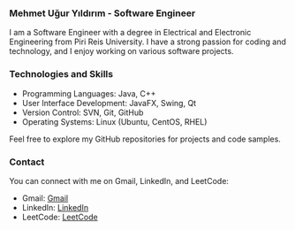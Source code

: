 ### Mehmet Uğur Yıldırım - Software Engineer
I am a Software Engineer with a degree in Electrical and Electronic Engineering from Piri Reis University. I have a strong passion for coding and technology, and I enjoy working on various software projects. 

### Technologies and Skills

- Programming Languages: Java, C++
- User Interface Development: JavaFX, Swing, Qt
- Version Control: SVN, Git, GitHub
- Operating Systems: Linux (Ubuntu, CentOS, RHEL)

Feel free to explore my GitHub repositories for projects and code samples.

### Contact

You can connect with me on Gmail, LinkedIn, and LeetCode:

- Gmail: [Gmail](mailto:mehmetuguryldrm@gmail.com)
- LinkedIn: [LinkedIn](https://linkedin.com/in/mehmet-uğur-yıldırım)
- LeetCode: [LeetCode](https://leetcode.com/muyildirim)


